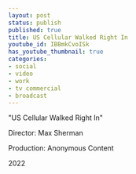 ```yaml
---
layout: post
status: publish
published: true
title: US Cellular Walked Right In
youtube_id: IBBmkCvoISk
has_youtube_thumbnail: true
categories:
- social
- video
- work
- tv commercial
- broadcast
---
```

"US Cellular Walked Right In"

Director: Max Sherman

Production: Anonymous Content

2022